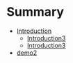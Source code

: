 # Summary

* [Introduction](README.md)
    * [Introduction3](README.md)
    * [Introduction3](README.md)
* [demo2](demo2.md)

